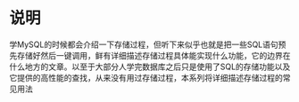 # 说明

学MySQL的时候都会介绍一下存储过程，但听下来似乎也就是把一些SQL语句预先存储好然后一键调用，鲜有详细描述存储过程具体能实现什么功能，它的边界在什么地方的文章。以至于大部分人学完数据库之后只是使用了SQL的存储功能以及它提供的高性能的查找，从来没有用过存储过程，本系列将详细描述存储过程的常见用法

